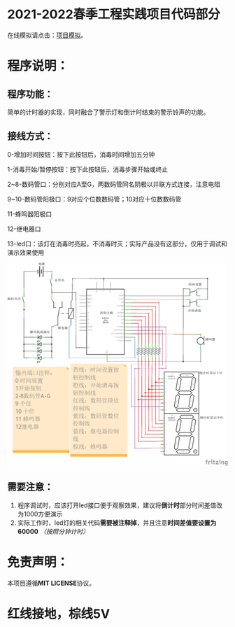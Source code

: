 # 2021-2022春季工程实践项目代码部分

在线模拟请点击：[项目模拟](https://www.tinkercad.com/things/1ofEXL1rRSD?sharecode=d6FXWozihOoVmz8GcI04vhIzTD1VdvqPPDobaGMrmm8)。

# 程序说明：

## 程序功能：

简单的计时器的实现，同时融合了警示灯和倒计时结束的警示铃声的功能。

## 接线方式：
0-增加时间按钮：按下此按钮后，消毒时间增加五分钟

1-消毒开始/暂停按钮：按下此按钮后，消毒步骤开始或终止

2~8-数码管口：分别对应A至G，两数码管同名阴极以并联方式连接，注意电阻

9~10-数码管阳极口：9对应个位数数码管；10对应十位数数码管

11-蜂鸣器阳极口

12-继电器口

13-led口：该灯在消毒时亮起，不消毒时灭；实际产品没有这部分，仅用于调试和演示效果使用

![接线图](media/CircuitDiagram.png)

## 需要注意：
1. 程序调试时，应该打开led接口便于观察效果，建议将**倒计时**部分时间差值改为1000方便演示
2. 实际工作时，led灯的相关代码**需要被注释掉**，并且注意**时间差值要设置为60000** *（按照分钟计时）*

# 免责声明：

本项目遵循**MIT LICENSE**协议。
# 红线接地，棕线5V
